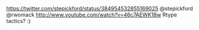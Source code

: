 https://twitter.com/stepickford/status/384954532855169025 @stepickford @rwomack http://www.youtube.com/watch?v=46c7AEWK18w Rtype tactics? :)